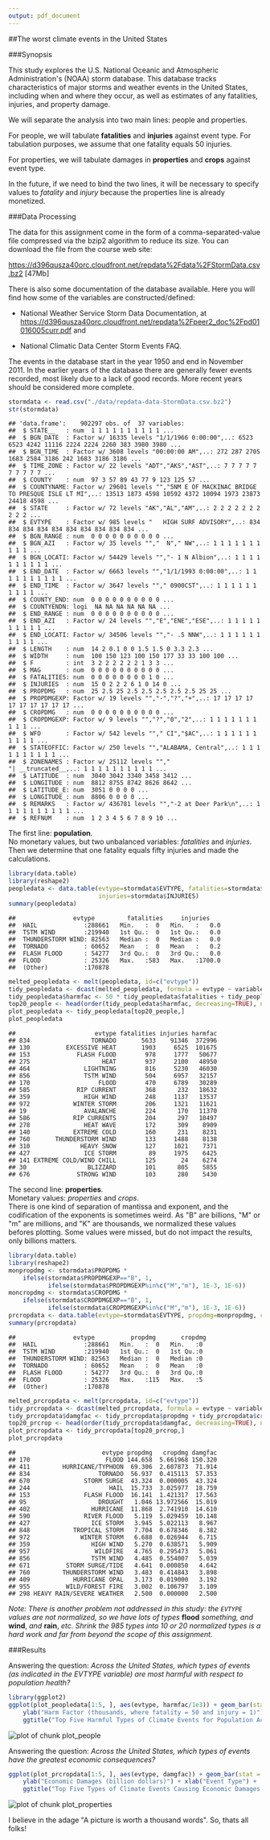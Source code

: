 ```yaml
---
output: pdf_document
---
```

##The worst climate events in the United States  



###Synopsis

This study explores the U.S. National Oceanic and Atmospheric Administration's (NOAA) storm database. This database tracks characteristics of major storms and weather events in the United States, including when and where they occur, as well as estimates of any fatalities, injuries, and property damage.  

We will separate the analysis into two main lines: people and properties.  

For people, we will tabulate **fatalities** and **injuries** against event type.  For tabulation purposes, we assume that one fatality equals 50 injuries.  

For properties, we will tabulate damages in **properties** and **crops** against event type.  

In the future, if we need to bind the two lines, it will be necessary to specify values to *fatality* and *injury* because the properties line is already monetized.  

###Data Processing  

The data for this assignment come in the form of a comma-separated-value file compressed via the bzip2 algorithm to reduce its size. You can download the file from the course web site:  

https://d396qusza40orc.cloudfront.net/repdata%2Fdata%2FStormData.csv.bz2 [47Mb]  

There is also some documentation of the database available. Here you will find how some of the variables are constructed/defined:  

- National Weather Service Storm Data Documentation, at https://d396qusza40orc.cloudfront.net/repdata%2Fpeer2_doc%2Fpd01016005curr.pdf and  

- National Climatic Data Center Storm Events FAQ.  

The events in the database start in the year 1950 and end in November 2011. In the earlier years of the database there are generally fewer events recorded, most likely due to a lack of good records. More recent years should be considered more complete.  


```r
stormdata <- read.csv("./data/repdata-data-StormData.csv.bz2")
str(stormdata)
```

```
## 'data.frame':	902297 obs. of  37 variables:
##  $ STATE__   : num  1 1 1 1 1 1 1 1 1 1 ...
##  $ BGN_DATE  : Factor w/ 16335 levels "1/1/1966 0:00:00",..: 6523 6523 4242 11116 2224 2224 2260 383 3980 3980 ...
##  $ BGN_TIME  : Factor w/ 3608 levels "00:00:00 AM",..: 272 287 2705 1683 2584 3186 242 1683 3186 3186 ...
##  $ TIME_ZONE : Factor w/ 22 levels "ADT","AKS","AST",..: 7 7 7 7 7 7 7 7 7 7 ...
##  $ COUNTY    : num  97 3 57 89 43 77 9 123 125 57 ...
##  $ COUNTYNAME: Factor w/ 29601 levels "","5NM E OF MACKINAC BRIDGE TO PRESQUE ISLE LT MI",..: 13513 1873 4598 10592 4372 10094 1973 23873 24418 4598 ...
##  $ STATE     : Factor w/ 72 levels "AK","AL","AM",..: 2 2 2 2 2 2 2 2 2 2 ...
##  $ EVTYPE    : Factor w/ 985 levels "   HIGH SURF ADVISORY",..: 834 834 834 834 834 834 834 834 834 834 ...
##  $ BGN_RANGE : num  0 0 0 0 0 0 0 0 0 0 ...
##  $ BGN_AZI   : Factor w/ 35 levels "","  N"," NW",..: 1 1 1 1 1 1 1 1 1 1 ...
##  $ BGN_LOCATI: Factor w/ 54429 levels "","- 1 N Albion",..: 1 1 1 1 1 1 1 1 1 1 ...
##  $ END_DATE  : Factor w/ 6663 levels "","1/1/1993 0:00:00",..: 1 1 1 1 1 1 1 1 1 1 ...
##  $ END_TIME  : Factor w/ 3647 levels ""," 0900CST",..: 1 1 1 1 1 1 1 1 1 1 ...
##  $ COUNTY_END: num  0 0 0 0 0 0 0 0 0 0 ...
##  $ COUNTYENDN: logi  NA NA NA NA NA NA ...
##  $ END_RANGE : num  0 0 0 0 0 0 0 0 0 0 ...
##  $ END_AZI   : Factor w/ 24 levels "","E","ENE","ESE",..: 1 1 1 1 1 1 1 1 1 1 ...
##  $ END_LOCATI: Factor w/ 34506 levels "","- .5 NNW",..: 1 1 1 1 1 1 1 1 1 1 ...
##  $ LENGTH    : num  14 2 0.1 0 0 1.5 1.5 0 3.3 2.3 ...
##  $ WIDTH     : num  100 150 123 100 150 177 33 33 100 100 ...
##  $ F         : int  3 2 2 2 2 2 2 1 3 3 ...
##  $ MAG       : num  0 0 0 0 0 0 0 0 0 0 ...
##  $ FATALITIES: num  0 0 0 0 0 0 0 0 1 0 ...
##  $ INJURIES  : num  15 0 2 2 2 6 1 0 14 0 ...
##  $ PROPDMG   : num  25 2.5 25 2.5 2.5 2.5 2.5 2.5 25 25 ...
##  $ PROPDMGEXP: Factor w/ 19 levels "","-","?","+",..: 17 17 17 17 17 17 17 17 17 17 ...
##  $ CROPDMG   : num  0 0 0 0 0 0 0 0 0 0 ...
##  $ CROPDMGEXP: Factor w/ 9 levels "","?","0","2",..: 1 1 1 1 1 1 1 1 1 1 ...
##  $ WFO       : Factor w/ 542 levels ""," CI","$AC",..: 1 1 1 1 1 1 1 1 1 1 ...
##  $ STATEOFFIC: Factor w/ 250 levels "","ALABAMA, Central",..: 1 1 1 1 1 1 1 1 1 1 ...
##  $ ZONENAMES : Factor w/ 25112 levels "","                                                                                                                               "| __truncated__,..: 1 1 1 1 1 1 1 1 1 1 ...
##  $ LATITUDE  : num  3040 3042 3340 3458 3412 ...
##  $ LONGITUDE : num  8812 8755 8742 8626 8642 ...
##  $ LATITUDE_E: num  3051 0 0 0 0 ...
##  $ LONGITUDE_: num  8806 0 0 0 0 ...
##  $ REMARKS   : Factor w/ 436781 levels "","-2 at Deer Park\n",..: 1 1 1 1 1 1 1 1 1 1 ...
##  $ REFNUM    : num  1 2 3 4 5 6 7 8 9 10 ...
```

The first line: **population**.  
No monetary values, but two unbalanced variables: *fatalities* and *injuries*.  
Then we determine that one fatality equals fifty injuries and made the calculations.  


```r
library(data.table)
library(reshape2)
peopledata <- data.table(evtype=stormdata$EVTYPE, fatalities=stormdata$FATALITIES, 
                         injuries=stormdata$INJURIES)
summary(peopledata)
```

```
##                evtype         fatalities     injuries     
##  HAIL             :288661   Min.   :  0   Min.   :   0.0  
##  TSTM WIND        :219940   1st Qu.:  0   1st Qu.:   0.0  
##  THUNDERSTORM WIND: 82563   Median :  0   Median :   0.0  
##  TORNADO          : 60652   Mean   :  0   Mean   :   0.2  
##  FLASH FLOOD      : 54277   3rd Qu.:  0   3rd Qu.:   0.0  
##  FLOOD            : 25326   Max.   :583   Max.   :1700.0  
##  (Other)          :170878
```

```r
melted_peopledata <- melt(peopledata, id=c("evtype"))
tidy_peopledata <- dcast(melted_peopledata, formula = evtype ~ variable, sum)
tidy_peopledata$harmfac <- 50 * tidy_peopledata$fatalities + tidy_peopledata$injuries
top20_people <- head(order(tidy_peopledata$harmfac, decreasing=TRUE), n=20)
plot_peopledata <- tidy_peopledata[top20_people,]
plot_peopledata
```

```
##                      evtype fatalities injuries harmfac
## 834                 TORNADO       5633    91346  372996
## 130          EXCESSIVE HEAT       1903     6525  101675
## 153             FLASH FLOOD        978     1777   50677
## 275                    HEAT        937     2100   48950
## 464               LIGHTNING        816     5230   46030
## 856               TSTM WIND        504     6957   32157
## 170                   FLOOD        470     6789   30289
## 585             RIP CURRENT        368      232   18632
## 359               HIGH WIND        248     1137   13537
## 972            WINTER STORM        206     1321   11621
## 19                AVALANCHE        224      170   11370
## 586            RIP CURRENTS        204      297   10497
## 278               HEAT WAVE        172      309    8909
## 140            EXTREME COLD        160      231    8231
## 760       THUNDERSTORM WIND        133     1488    8138
## 310              HEAVY SNOW        127     1021    7371
## 427               ICE STORM         89     1975    6425
## 141 EXTREME COLD/WIND CHILL        125       24    6274
## 30                 BLIZZARD        101      805    5855
## 676             STRONG WIND        103      280    5430
```

The second line: **properties**.  
Monetary values: *properties* and *crops*.  
There is one kind of separation of mantissa and exponent, and the codification of the exponents is sometimes weird. As "B" are billions, "M" or "m" are millions, and "K" are thousands, we normalized these values befores plotting. Some values were missed, but do not impact the results, only billions matters.   


```r
library(data.table)
library(reshape2)
monpropdmg <- stormdata$PROPDMG * 
    ifelse(stormdata$PROPDMGEXP=="B", 1,
           ifelse(stormdata$PROPDMGEXP%in%c("M","m"), 1E-3, 1E-6))
moncropdmg <- stormdata$CROPDMG * 
    ifelse(stormdata$CROPDMGEXP=="B", 1,
           ifelse(stormdata$CROPDMGEXP%in%c("M","m"), 1E-3, 1E-6))
prcropdata <- data.table(evtype=stormdata$EVTYPE, propdmg=monpropdmg, cropdmg=moncropdmg)
summary(prcropdata)
```

```
##                evtype          propdmg       cropdmg 
##  HAIL             :288661   Min.   :  0   Min.   :0  
##  TSTM WIND        :219940   1st Qu.:  0   1st Qu.:0  
##  THUNDERSTORM WIND: 82563   Median :  0   Median :0  
##  TORNADO          : 60652   Mean   :  0   Mean   :0  
##  FLASH FLOOD      : 54277   3rd Qu.:  0   3rd Qu.:0  
##  FLOOD            : 25326   Max.   :115   Max.   :5  
##  (Other)          :170878
```

```r
melted_prcropdata <- melt(prcropdata, id=c("evtype"))
tidy_prcropdata <- dcast(melted_prcropdata, formula = evtype ~ variable, sum)
tidy_prcropdata$damgfac <- tidy_prcropdata$propdmg + tidy_prcropdata$cropdmg
top20_prcrop <- head(order(tidy_prcropdata$damgfac, decreasing=TRUE), n=20)
plot_prcropdata <- tidy_prcropdata[top20_prcrop,]
plot_prcropdata
```

```
##                        evtype propdmg   cropdmg damgfac
## 170                     FLOOD 144.658  5.661968 150.320
## 411         HURRICANE/TYPHOON  69.306  2.607873  71.914
## 834                   TORNADO  56.937  0.415113  57.353
## 670               STORM SURGE  43.324  0.000005  43.324
## 244                      HAIL  15.733  3.025977  18.759
## 153               FLASH FLOOD  16.141  1.421317  17.563
## 95                    DROUGHT   1.046 13.972566  15.019
## 402                 HURRICANE  11.868  2.741910  14.610
## 590               RIVER FLOOD   5.119  5.029459  10.148
## 427                 ICE STORM   3.945  5.022113   8.967
## 848            TROPICAL STORM   7.704  0.678346   8.382
## 972              WINTER STORM   6.688  0.026944   6.715
## 359                 HIGH WIND   5.270  0.638571   5.909
## 957                  WILDFIRE   4.765  0.295473   5.061
## 856                 TSTM WIND   4.485  0.554007   5.039
## 671          STORM SURGE/TIDE   4.641  0.000850   4.642
## 760         THUNDERSTORM WIND   3.483  0.414843   3.898
## 409            HURRICANE OPAL   3.173  0.019000   3.192
## 955          WILD/FOREST FIRE   3.002  0.106797   3.109
## 298 HEAVY RAIN/SEVERE WEATHER   2.500  0.000000   2.500
```

*Note: There is another problem not addressed in this study: the `EVTYPE` values are not normalized, so we have lots of types* **flood** *something, and* **wind**, *and* **rain**, *etc. Shrink the 985 types into 10 or 20 normalized types is a hard work and far from beyond the scope of this assignment.*   

###Results

Answering the question: *Across the United States, which types of events (as indicated in the EVTYPE variable) are most harmful with respect to population health?*  


```r
library(ggplot2)
ggplot(plot_peopledata[1:5, ], aes(evtype, harmfac/1e3)) + geom_bar(stat = "identity") + 
    ylab("Harm Factor (thousands, where fatality = 50 and injury = 1)") + xlab("Event Type") +
    ggtitle("Top Five Harmful Types of Climate Events for Population Across USA")
```

![plot of chunk plot_people](figure/plot_people.png) 

Answering the question: *Across the United States, which types of events have the greatest economic consequences?*  


```r
ggplot(plot_prcropdata[1:5, ], aes(evtype, damgfac)) + geom_bar(stat = "identity") + 
    ylab("Economic Damages (billion dollars)") + xlab("Event Type") + 
    ggtitle("Top Five Types of Climate Events Causing Economic Damages Across USA")
```

![plot of chunk plot_properties](figure/plot_properties.png) 

I believe in the adage "A picture is worth a thousand words". So, thats all folks!  
